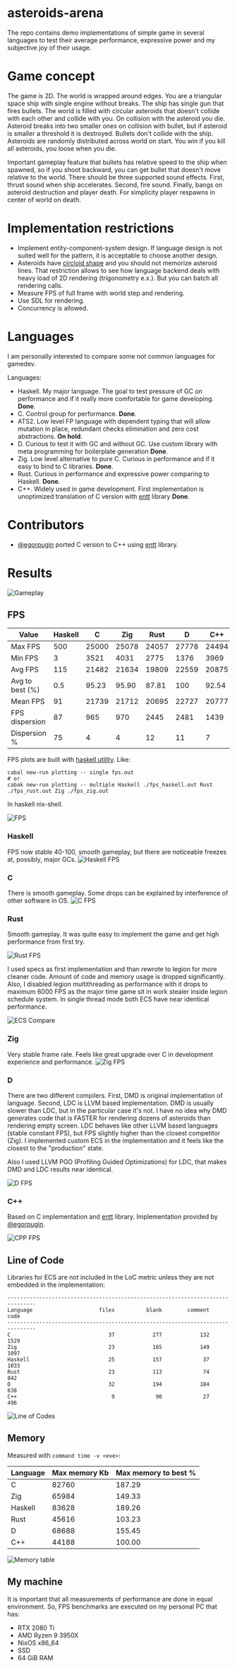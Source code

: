 # asteroids-arena

The repo contains demo implementations of simple game in several languages to test their average performance, expressive power and my subjective
joy of their usage.

# Game concept

The game is 2D. The world is wrapped around edges. You are a triangular space ship with single engine without breaks. The ship has single gun that fires bullets.
The world is filled with circular asteroids that doesn't collide with each other and collide with you. On collision with the asteroid
you die. Asteroid breaks into two smaller ones on collision with bullet, but if asteroid is smaller a threshold it is destroyed. Bullets
don't collide with the ship. Asteroids are randomly distributed across world on start. You win if you kill all asteroids, you loose when
you die.

Important gameplay feature that bullets has relative speed to the ship when spawned, so if you shoot backward, you can get bullet that doesn't move relative to
the world. There should be three supported sound effects. First, thrust sound when ship accelerates. Second, fire sound. Finally, bangs on asteroid destruction and player death. For simplicity player respawns in center of world on death.

# Implementation restrictions

* Implement entity-component-system design. If language design is not suited well for the pattern, it is acceptable to choose another design.
* Asteroids have [circloid shape](./c/asteroids/src/render.c#L35) and you should not memorize asteroid lines. That restriction allows to see how language backend
deals with heavy load of 2D rendering (trigonometry e.x.). But you can batch all rendering calls.
* Measure FPS of full frame with world step and rendering.
* Use SDL for rendering.
* Concurrency is allowed.

# Languages

I am personally interested to compare some not common languages for gamedev.

Languages:
- Haskell. My major language. The goal to test pressure of GC on performance and if it really more comfortable for game developing. **Done**.
- C. Control group for performance. **Done**.
- ATS2. Low level FP language with dependent typing that will allow mutation in place, redundant checks elimination and zero cost abstractions. **On hold**.
- D. Curious to test it with GC and without GC. Use custom library with meta programming for boilerplate generation **Done**.
- Zig. Low level alternative to pure C. Curious in performance and if it easy to bind to C libraries. **Done**.
- Rust. Curious in performance and expressive power comparing to Haskell. **Done**.
- С++. Widely used in game development. First implementation is unoptimized translation of C version with [entt](https://github.com/skypjack/entt) library **Done**.

# Contributors

- [@egorpugin](https://github.com/egorpugin) ported C version to C++ using [entt](https://github.com/skypjack/entt) library.

# Results

![Gameplay](./screenshots/c_001.png)

## FPS

| Value           | Haskell | C     | Zig   | Rust  | D     | C++   |
|-----------------|---------|-------|-------|-------|-------|-------|
| Max FPS         | 500     | 25000 | 25078 | 24057 | 27778 | 24494 |
| Min FPS         | 3       | 3521  | 4031  | 2775  | 1376  | 3969  |
| Avg FPS         | 115     | 21482 | 21634 | 19809 | 22559 | 20875 |
| Avg to best (%) | 0.5     | 95.23 | 95.90 | 87.81 | 100   | 92.54 |
| Mean FPS        | 91      | 21739 | 21712 | 20695 | 22727 | 20777 |
| FPS dispersion  | 87      | 965   | 970   | 2445  | 2481  | 1439  |
| Dispersion %    | 75      | 4     | 4     | 12    | 11    | 7     |

FPS plots are built with [haskell utility](./haskell/plotting). Like:
```
cabal new-run plotting -- single fps.out
# or
cabak new-run plotting -- multiple Haskell ./fps_haskell.out Rust ./fps_rust.out Zig ./fps_zig.out
```
In haskell nix-shell.

![FPS](./fps_many.png)

### Haskell
FPS now stable 40-100, smooth gameplay, but there are noticeable freezes at, possibly, major GCs.
![Haskell FPS](./haskell/fps.png)

### C
There is smooth gameplay. Some drops can be explained by interference of other software in OS.
![C FPS](./c/asteroids/fps.png)

### Rust
Smooth gameplay. It was quite easy to implement the game and get high performance from first try.

![Rust FPS](./rust/fps.png)

I used specs as first implementation and than rewrote to legion for more cleaner code. Amount of code
and memory usage is dropped significantly. Also, I disabled legion multithreading as performance
with it drops to maximum 6000 FPS as the major time game sit in work stealer inside legion schedule system.
In single thread mode both ECS have near identical performance.

![ECS Compare](./rust/asteroids/ecs_compare.png)

### Zig
Very stable frame rate. Feels like great upgrade over C in development experience and performance.
![Zig FPS](./zig/asteroids/fps.png)

### D
There are two different compilers. First, DMD is original implementation of language. Second, LDC is
LLVM based implementation. DMD is usually slower than LDC, but in the particular case it's not. I have
no idea why DMD generates code that is FASTER for rendering dozens of asteroids than rendering empty screen.
LDC behaves like other LLVM based languages (stable constant FPS), but FPS slightly higher than the closest competitor (Zig).
I implemented custom ECS in the implementation and it feels like the closest to the "production" state.

Also I used LLVM PGO (Profiling Guided Optimizations) for LDC, that makes DMD and LDC results near identical.

![D FPS](./d/asteroids/fps_many.png)

### C++

Based on C implementation and [entt](https://github.com/skypjack/entt) library. Implementation provided by [@egorpugin](https://github.com/egorpugin).

![CPP FPS](./cpp/asteroids/fps.png)

## Line of Code

Libraries for ECS are not included in the LoC metric unless they are not embedded in the implementation:
```
-------------------------------------------------------------------------------
Language                     files          blank        comment           code
-------------------------------------------------------------------------------
C                               37            277            132           1529
Zig                             23            165            149           1097
Haskell                         25            157             37           1033
Rust                            23            113             74            842
D                               32            194            184            638
C++                              9             90             27            496
```

![Line of Codes](./code_lines.png)

## Memory

Measured with `command time -v <exe>`:

| Language | Max memory Kb | Max memory to best % |
|----------|---------------|----------------------|
| C        | 82760         | 187.29               |
| Zig      | 65984         | 149.33               |
| Haskell  | 83628         | 189.26               |
| Rust     | 45616         | 103.23               |
| D        | 68688         | 155.45               |
| C++      | 44188         | 100.00               |

![Memory table](./memory.png)

## My machine

It is important that all measurements of performance are done in equal environment. So, FPS benchmarks are executed on my personal PC that has:
* RTX 2080 Ti
* AMD Ryzen 9 3950X
* NixOS x86_64  
* SSD
* 64 GiB RAM
